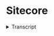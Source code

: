 # Sitecore

<details>

<summary>Transcript<br></summary>



* You know, go back and open it manually.
* ![Profile picture of Sowa, Bill.](https://teams.microsoft.com/api/mt/part/amer-02/beta/users/8:orgid:526113cf-3ef9-4121-a6d5-22d958afe21f/profilepicturev2?displayname=Sowa%2C%20Bill\&size=HR64x64)Sowa, Bill10:20 AMYeah. So this is the properties for the.
* For the component and the main thing that we want to do here is well, first of all, it's going to do the placeholder and I'll talk about that in a moment.
* The the next thing is gonna be the data source. So we have a component that we want to render on the page, but that component needs to have.
* Uhm.
* Like data or content associated with it.
* So that's what we're going to do here. We're going to create a new content item that exists in this content folder and that content item is is where we're going to put like that.
* That's uh, you know, custom content that we want to have on this in this component for this page.
* So I'm going to create new content.
* Uh, I'll just call it just keep it call to action.
* Yeah. OK. And then OK.
* And also OK.
* OK, so if I close this out.
* Open that again. Then I can see that there in my content folder there is a call to action content item.
* So if I open that.
* Then I see what I can, you know what's available for me to edit for this component.
* This thing is still just timed out.
* So maybe we can look at that later, but.
* OK.
* Uh, so let's go ahead and put an image in their so called the action component. If we go back and look at Spencer's.
* It is it. Is it just Spencer?
* OK. Well, we looked at it for. It's basically in a an icon.
* Uh, headline subhead call to action button.
* So.
* So he's trying to find a.
* And icon real quick.
* Realize now that you need this schedule like a three hour meeting minimum to think it over a Sitecore because this is kind of slow.
* Uh.
* OK.
* Go in images.
* ![Profile picture of Sowa, Bill.](https://teams.microsoft.com/api/mt/part/amer-02/beta/users/8:orgid:526113cf-3ef9-4121-a6d5-22d958afe21f/profilepicturev2?displayname=Sowa%2C%20Bill\&size=HR64x64)Sowa, Bill10:23 AMSketchy

\


</details>
